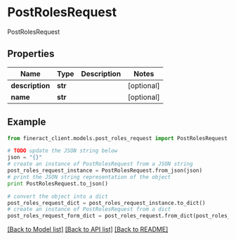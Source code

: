 # PostRolesRequest

PostRolesRequest

## Properties

Name | Type | Description | Notes
------------ | ------------- | ------------- | -------------
**description** | **str** |  | [optional] 
**name** | **str** |  | [optional] 

## Example

```python
from fineract_client.models.post_roles_request import PostRolesRequest

# TODO update the JSON string below
json = "{}"
# create an instance of PostRolesRequest from a JSON string
post_roles_request_instance = PostRolesRequest.from_json(json)
# print the JSON string representation of the object
print PostRolesRequest.to_json()

# convert the object into a dict
post_roles_request_dict = post_roles_request_instance.to_dict()
# create an instance of PostRolesRequest from a dict
post_roles_request_form_dict = post_roles_request.from_dict(post_roles_request_dict)
```
[[Back to Model list]](../README.md#documentation-for-models) [[Back to API list]](../README.md#documentation-for-api-endpoints) [[Back to README]](../README.md)


